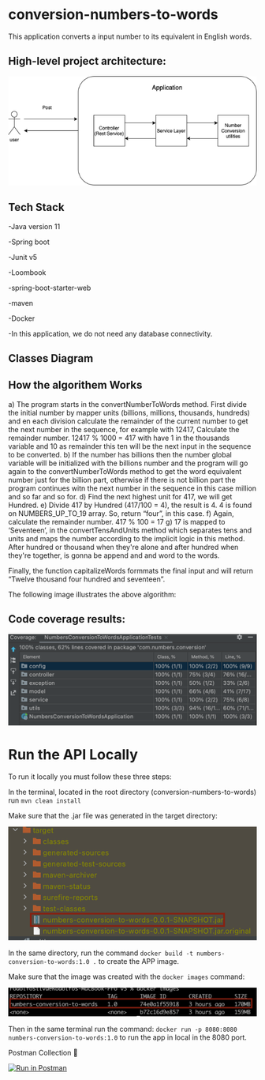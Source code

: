 # conversion-numbers-to-words

This application converts a input number to its equivalent in English words.

## High-level project architecture:
<img src = "src/main/resources/images/GeneralOverview.png" />

## Tech Stack

-Java version 11

-Spring boot

-Junit v5

-Loombook

-spring-boot-starter-web

-maven

-Docker

-In this application, we do not need any database connectivity.

##  Classes Diagram

##  How the algorithem Works

a) The program starts in the convertNumberToWords method. First divide the initial number by mapper units (billions,  millions, thousands, hundreds) and en each division calculate the remainder of the current number to get the next number in the sequence, for example with 12417, Calculate the remainder number. 12417 % 1000 = 417 with have 1 in the thousands variable and 10 as remainder this ten will be the next input in the sequence to be converted.
b) If the number has billions then the number global variable will be initialized with the billions number and the program will go again to the convertNumberToWords method to get the word equivalent number just for the billion part, otherwise if there is not billion part the program continues witn the next number in the sequence in this case million and so far and so for.
d) Find the next highest unit for 417, we will get Hundred.
e) Divide 417 by Hundred (417/100 = 4), the result is 4. 4 is found on NUMBERS_UP_TO_19 array. So, return “four”, in this case.
f) Again, calculate the remainder number. 417 % 100 = 17
g) 17 is mapped to ‘Seventeen’, in the convertTensAndUnits method which separates tens and units and maps the number according to the implicit logic in this method. After hundred or thousand when they're alone and after hundred when they're together, is gonna be append and and word to the words.

Finally, the function capitalizeWords formmats the final input and  will return “Twelve thousand four hundred and seventeen”.

The following image illustrates the above algorithm:



##  Code coverage results:

<img src = "src/main/resources/images/coverageDiagram.png" />


# Run the API Locally


To run it locally you must follow these three steps:

In the terminal, located in the root directory (conversion-numbers-to-words) run ```mvn clean install```

Make sure that the .jar file was generated in the target directory:

<img src = "src/main/resources/images/jarGenerated.png" />


In the same directory, run the command ```docker build -t numbers-conversion-to-words:1.0 .``` to create the APP image.

Make sure that the image was created with the ```docker images``` command: 

<img src = "src/main/resources/images/DockerImage.png" />

Then in the same terminal run the command:  ```docker run -p 8080:8080 numbers-conversion-to-words:1.0``` to run the app in local in the 8080 port.

Postman Collection 📢

[![Run in Postman](https://run.pstmn.io/button.svg)](https://app.getpostman.com/run-collection/34cd02999866616572f7)
